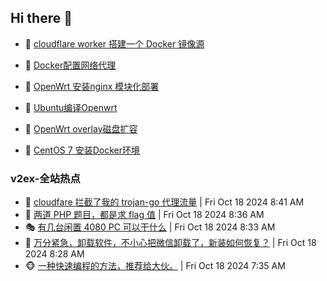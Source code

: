 ## Hi there 👋

<!--
**dkyg666/dkyg666** is a ✨ _special_ ✨ repository because its `README.md` (this file) appears on your GitHub profile.

Here are some ideas to get you started:

- 🔭 I’m currently working on ...
- 🌱 I’m currently learning ...
- 👯 I’m looking to collaborate on ...
- 🤔 I’m looking for help with ...
- 💬 Ask me about ...
- 📫 How to reach me: ...
- 😄 Pronouns: ...
- ⚡ Fun fact: ...
-->

<!-- BLOG-POST-LIST:START -->
- 🦩 [cloudflare worker 搭建一个 Docker 镜像源](http://blog.1996099.xyz/archives/cloudflare-worker-da-jian-yi-ge-docker-jing-xiang-zhan) 

- 🚦 [Docker配置网络代理](http://blog.1996099.xyz/archives/dockerpei-zhi-wang-luo-dai-li) 

- 🫶 [OpenWrt 安装nginx 模块化部署](http://blog.1996099.xyz/archives/openwrt-an-zhuang-nginx-mo-kuai-hua-bu-shu) 

- 🦄 [Ubuntu编译Openwrt](http://blog.1996099.xyz/archives/ubuntuzi-bian-yi-openwrt) 

- 🐻 [OpenWrt overlay磁盘扩容](http://blog.1996099.xyz/archives/openwrt-overlay) 

- 🤖 [CentOS 7 安装Docker环境](http://blog.1996099.xyz/archives/centos-docker) 
<!-- BLOG-POST-LIST:END -->

### v2ex-全站热点
<!-- v2ex:START -->
- 🥸 [cloudfare 拦截了我的 trojan-go 代理流量](https://www.v2ex.com/t/1081565#reply1) | Fri Oct 18 2024 8:41 AM
- 🤗 [两道 PHP 题目，都是求 flag 值](https://www.v2ex.com/t/1081563#reply5) | Fri Oct 18 2024 8:36 AM
- 🎭 [有几台闲置 4080 PC 可以干什么](https://www.v2ex.com/t/1081560#reply9) | Fri Oct 18 2024 8:33 AM
- 🥷 [万分紧急，卸载软件，不小心把微信卸载了，新装如何恢复？](https://www.v2ex.com/t/1081557#reply10) | Fri Oct 18 2024 8:28 AM
- 🐵 [一种快速编程的方法，推荐给大伙。](https://www.v2ex.com/t/1081537#reply26) | Fri Oct 18 2024 7:35 AM<!-- v2ex:END -->

